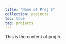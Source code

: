 ```yaml
---
title: "Name of Proj 5"
collection: projects
toc: true
tag: projects
---
```


This is the content of proj 5.